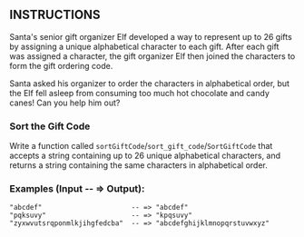 ## INSTRUCTIONS

Santa's senior gift organizer Elf developed a way to represent up to 26 gifts by assigning a unique alphabetical character to each gift. After each gift was assigned a character, the gift organizer Elf then joined the characters to form the gift ordering code.

Santa asked his organizer to order the characters in alphabetical order, but the Elf fell asleep from consuming too much hot chocolate and candy canes! Can you help him out?

### Sort the Gift Code
Write a function called `sortGiftCode`/`sort_gift_code`/`SortGiftCode` that accepts a string containing up to 26 unique alphabetical characters, and returns a string containing the same characters in alphabetical order.

### Examples (Input -- => Output):
```
"abcdef"                      -- => "abcdef"
"pqksuvy"                     -- => "kpqsuvy"
"zyxwvutsrqponmlkjihgfedcba"  -- => "abcdefghijklmnopqrstuvwxyz"
```
